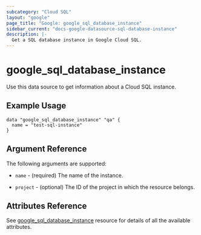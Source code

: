 ```yaml
---
subcategory: "Cloud SQL"
layout: "google"
page_title: "Google: google_sql_database_instance"
sidebar_current: "docs-google-datasource-sql-database-instance"
description: |-
  Get a SQL database instance in Google Cloud SQL.
---
```


# google\_sql\_database\_instance

Use this data source to get information about a Cloud SQL instance.

## Example Usage 


```hcl
data "google_sql_database_instance" "qa" {
  name = "test-sql-instance"
}
```

## Argument Reference

The following arguments are supported:

* `name` - (required) The name of the instance.

* `project` - (optional) The ID of the project in which the resource belongs.

## Attributes Reference
See [google_sql_database_instance](https://registry.terraform.io/providers/hashicorp/google/latest/docs/resources/sql_database_instance) resource for details of all the available attributes.
